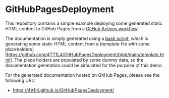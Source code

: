 # GitHubPagesDeployment

This repository contains a simple example deploying some generated static HTML content to GitHub Pages from a [GitHub Actions workflow](https://github.com/4TT1L4/GitHubPagesDeployment/blob/main/.github/workflows/deploy.yml).

The documentation is simply generated using a [bash script](https://github.com/4TT1L4/GitHubPagesDeployment/blob/main/generate-docs.sh), which is generating some static HTML content from a (template file with some placeholders)[https://github.com/4TT1L4/GitHubPagesDeployment/blob/main/template.html]. The place holders are populated by some dummy data, so the documentation generation could be simulated for the purpose of this demo.

For the generated documentation hosted on GitHub Pages, please see the following URL:
 - https://4tt1l4.github.io/GitHubPagesDeployment/
